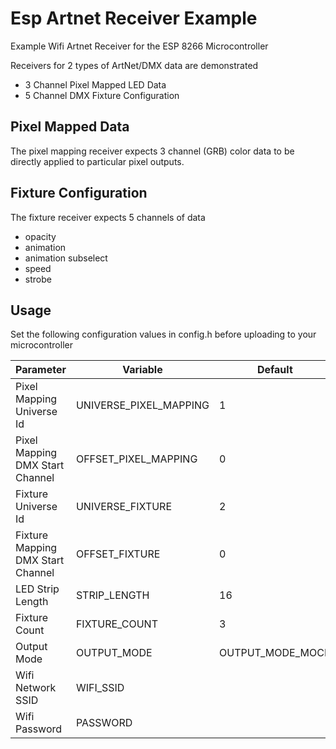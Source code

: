 # Esp Artnet Receiver Example

Example Wifi Artnet Receiver for the ESP 8266 Microcontroller

Receivers for 2 types of ArtNet/DMX data are demonstrated

- 3 Channel Pixel Mapped LED Data
- 5 Channel DMX Fixture Configuration

## Pixel Mapped Data

The pixel mapping receiver expects 3 channel (GRB) color data to be directly applied to particular pixel outputs.

## Fixture Configuration

The fixture receiver expects 5 channels of data

- opacity
- animation
- animation subselect
- speed
- strobe

## Usage

Set the following configuration values in config.h before uploading to your microcontroller

| Parameter                             | Variable                            | Default                                                                  |
|---------------------------------------|-------------------------------------|------------------------------------------------------------------------------|
| Pixel Mapping Universe Id | UNIVERSE_PIXEL_MAPPING | 1 |
| Pixel Mapping DMX Start Channel |OFFSET_PIXEL_MAPPING | 0 |
| Fixture Universe Id | UNIVERSE_FIXTURE | 2 |
| Fixture Mapping DMX Start Channel | OFFSET_FIXTURE | 0 |
| LED Strip Length | STRIP_LENGTH | 16 |
| Fixture Count | FIXTURE_COUNT | 3 |
| Output Mode | OUTPUT_MODE | OUTPUT_MODE_MOCK |
| Wifi Network SSID | WIFI_SSID |  |
| Wifi Password | PASSWORD |  |
